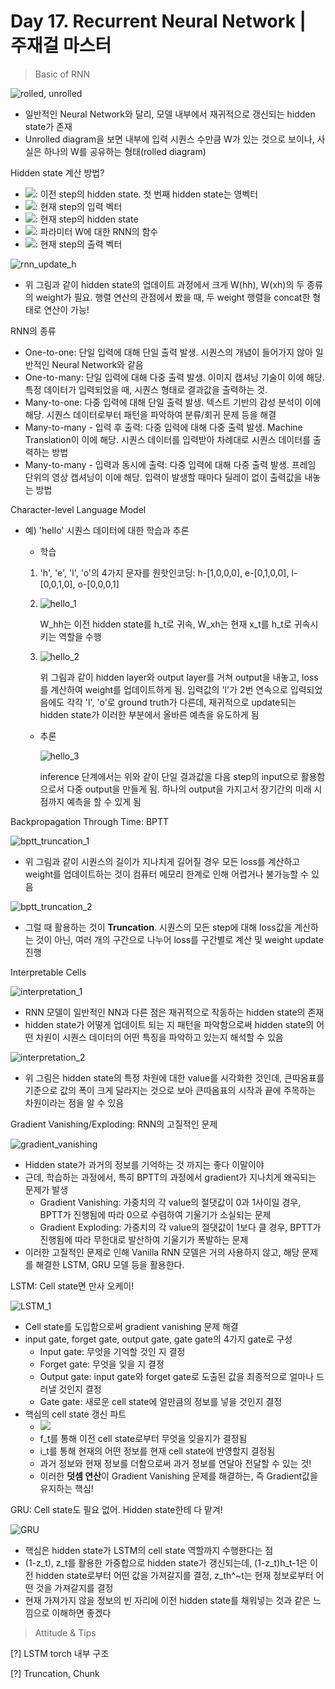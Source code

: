 # Day 17. Recurrent Neural Network | 주재걸 마스터

> Basic of RNN

![rolled, unrolled](https://github.com/iloveslowfood/iloveTIL/blob/main/boostcamp_ai/etc/images/week04/rolled,%20unrolled.jpg?raw=true)

- 일반적인 Neural Network와 달리, 모델 내부에서 재귀적으로 갱신되는 hidden state가 존재
- Unrolled diagram을 보면 내부에 입력 시퀀스 수만큼 W가 있는 것으로 보이나, 사실은 하나의 W를 공유하는 형태(rolled diagram)

Hidden state 계산 방법?

- ![](https://render.githubusercontent.com/render/math?math=%5Cdisplaystyle+h_%7Bt-1%7D): 이전 step의 hidden state. 첫 번째 hidden state는 영벡터
- ![](https://render.githubusercontent.com/render/math?math=%5Cdisplaystyle+x_%7Bt%7D): 현재 step의 입력 벡터
- ![](https://render.githubusercontent.com/render/math?math=%5Cdisplaystyle+h_%7Bt%7D): 현재 step의 hidden state
- ![](https://render.githubusercontent.com/render/math?math=%5Cdisplaystyle+f_W): 파라미터 W에 대한 RNN의 함수
- ![](https://render.githubusercontent.com/render/math?math=%5Cdisplaystyle+y_t): 현재 step의 출력 벡터

![rnn_update_h](https://github.com/iloveslowfood/iloveTIL/blob/main/boostcamp_ai/etc/images/week04/rnn_update_h.jpg?raw=true)

- 위 그림과 같이 hidden state의 업데이트 과정에서 크게 W(hh), W(xh)의 두 종류의 weight가 필요. 행렬 연산의 관점에서 봤을 때, 두 weight 행렬을 concat한 형태로 연산이 가능!

RNN의 종류

- One-to-one: 단일 입력에 대해 단일 출력 발생. 시퀀스의 개념이 들어가지 않아 일반적인 Neural Network와 같음
- One-to-many: 단일 입력에 대해 다중 출력 발생. 이미지 캡셔닝 기술이 이에 해당. 특정 데이터가 입력되었을 때, 시퀀스 형태로 결과값을 출력하는 것.
- Many-to-one: 다중 입력에 대해 단일 출력 발생. 텍스트 기반의 감성 분석이 이에 해당. 시퀀스 데이터로부터 패턴을 파악하여 분류/회귀 문제 등을 해결
- Many-to-many - 입력 후 출력: 다중 입력에 대해 다중 출력 발생. Machine Translation이 이에 해당. 시퀀스 데이터를 입력받아 차례대로 시퀀스 데이터를 출력하는 방법
- Many-to-many - 입력과 동시에 출력: 다중 입력에 대해 다중 출력 발생. 프레임 단위의 영상 캡셔닝이 이에 해당. 입력이 발생할 때마다 딜레이 없이 출력값을 내놓는 방법

Character-level Language Model

- 예) 'hello' 시퀀스 데이터에 대한 학습과 추론

  - 학습

  1. 'h', 'e', 'l', 'o'의 4가지 문자를 원핫인코딩: h-[1,0,0,0], e-[0,1,0,0], l-[0,0,1,0], o-[0,0,0,1]

  2. ![hello_1](https://github.com/iloveslowfood/iloveTIL/blob/main/boostcamp_ai/etc/images/week04/hello_1.jpg?raw=true)

     W_hh는 이전 hidden state를 h_t로 귀속, W_xh는 현재 x_t를 h_t로 귀속시키는 역할을 수행

  3. ![hello_2](https://github.com/iloveslowfood/iloveTIL/blob/main/boostcamp_ai/etc/images/week04/hello_2.jpg?raw=true)

     위 그림과 같이 hidden layer와 output layer를 거쳐 output을 내놓고, loss를 계산하여 weight를 업데이트하게 됨. 입력값의 'l'가 2번 연속으로 입력되었음에도 각각 'l', 'o'로 ground truth가 다른데, 재귀적으로 update되는 hidden state가 이러한 부분에서 올바른 예측을 유도하게 됨

  - 추론

    ![hello_3](https://github.com/iloveslowfood/iloveTIL/blob/main/boostcamp_ai/etc/images/week04/hello_3.jpg?raw=true)

    inference 단계에서는 위와 같이 단일 결과값을 다음 step의 input으로 활용함으로서 다중 output을 만들게 됨. 하나의 output을 가지고서 장기간의 미래 시점까지 예측을 할 수 있게 됨

Backpropagation Through Time: BPTT

![bptt_truncation_1](https://github.com/iloveslowfood/iloveTIL/blob/main/boostcamp_ai/etc/images/week04/bptt_truncation_1.jpg?raw=true)

- 위 그림과 같이 시퀀스의 길이가 지나치게 길어질 경우 모든 loss를 계산하고 weight를 업데이트하는 것이 컴퓨터 메모리 한계로 인해 어렵거나 불가능할 수 있음

![bptt_truncation_2](https://github.com/iloveslowfood/iloveTIL/blob/main/boostcamp_ai/etc/images/week04/bptt_truncation_2.jpg?raw=true)

- 그럴 때 활용하는 것이 **Truncation**. 시퀀스의 모든 step에 대해 loss값을 계산하는 것이 아닌, 여러 개의 구간으로 나누어 loss를 구간별로 계산 및 weight update 진행

Interpretable Cells

![interpretation_1](https://github.com/iloveslowfood/iloveTIL/blob/main/boostcamp_ai/etc/images/week04/interpretation_1.jpg?raw=true)

- RNN 모델이 일반적인 NN과 다른 점은 재귀적으로 작동하는 hidden state의 존재
- hidden state가 어떻게 업데이트 되는 지 패턴을 파악함으로써 hidden state의 어떤 차원이 시퀀스 데이터의 어떤 특징을 파악하고 있는지 해석할 수 있음

![interpretation_2](https://github.com/iloveslowfood/iloveTIL/blob/main/boostcamp_ai/etc/images/week04/interpretation_2.jpg?raw=true)

- 위 그림은 hidden state의 특정 차원에 대한 value를 시각화한 것인데, 큰따옴표를 기준으로 값의 폭이 크게 달라지는 것으로 보아 큰따옴표의 시작과 끝에 주목하는 차원이라는 점을 알 수 있음

Gradient Vanishing/Exploding: RNN의 고질적인 문제

![gradient_vanishing](https://github.com/iloveslowfood/iloveTIL/blob/main/boostcamp_ai/etc/images/week04/gradient_vanishing.jpg?raw=true)

- Hidden state가 과거의 정보를 기억하는 것 까지는 좋다 이말이야
- 근데, 학습하는 과정에서, 특히 BPTT의 과정에서 gradient가 지나치게 왜곡되는 문제가 발생
  - Gradient Vanishing: 가중치의 각 value의 절댓값이 0과 1사이일 경우, BPTT가 진행됨에 따라 0으로 수렴하여 기울기가 소실되는 문제
  - Gradient Exploding: 가중치의 각 value의 절댓값이 1보다 클 경우, BPTT가 진행됨에 따라 무한대로 발산하여 기울기가 폭발하는 문제
- 이러한 고질적인 문제로 인해 Vanilla RNN 모델은 거의 사용하지 않고, 해당 문제를 해결한 LSTM, GRU 모델 등을 활용한다.

LSTM: Cell state면 만사 오케이!

![LSTM_1](https://github.com/iloveslowfood/iloveTIL/blob/main/boostcamp_ai/etc/images/week04/LSTM_1.jpg?raw=true)

- Cell state를 도입함으로써 gradient vanishing 문제 해결
- input gate, forget gate, output gate, gate gate의 4가지 gate로 구성
  - Input gate: 무엇을 기억할 것인 지 결정
  - Forget gate: 무엇을 잊을 지 결정
  - Output gate: input gate와 forget gate로 도출된 값을 최종적으로 얼마나 드러낼 것인지 결정
  - Gate gate: 새로운 cell state에 얼만큼의 정보를 넣을 것인지 결정
- 핵심의 cell state 갱신 파트
  - ![](https://render.githubusercontent.com/render/math?math=%5Cdisplaystyle+C_%7Bt%7D+%3D+f_%7Bt%7DC_%7Bt-1%7D+%2B+i_%7Bt%7D+%5Ctilde%7BC%7D_%7Bt%7D) 
  - f_t를 통해 이전 cell state로부터 무엇을 잊을지가 결정됨
  - i_t를 통해 현재의 어떤 정보를 현재 cell state에 반영할지 결정됨
  - 과거 정보와 현재 정보를 더함으로써 과거 정보를 연달아 전달할 수 있는 것!
  - 이러한 **덧셈 연산**이 Gradient Vanishing 문제를 해결하는, 즉 Gradient값을 유지하는 핵심!

GRU: Cell state도 필요 없어. Hidden state한테 다 맡겨!

![GRU](https://github.com/iloveslowfood/iloveTIL/blob/main/boostcamp_ai/etc/images/week04/GRU.jpg?raw=true)

- 핵심은 hidden state가 LSTM의 cell state 역할까지 수행한다는 점
- (1-z_t), z_t를 활용한 가중합으로 hidden state가 갱신되는데, (1-z_t)h_t-1은 이전 hidden state로부터 어떤 값을 가져갈지를 결정, z_th^~t는 현재 정보로부터 어떤 것을 가져갈지를 결정
- 현재 가져가지 않을 정보의 빈 자리에 이전 hidden state를 채워넣는 것과 같은 느낌으로 이해하면 좋겠다



> Attitude & Tips

[?] LSTM torch 내부 구조

[?] Truncation, Chunk